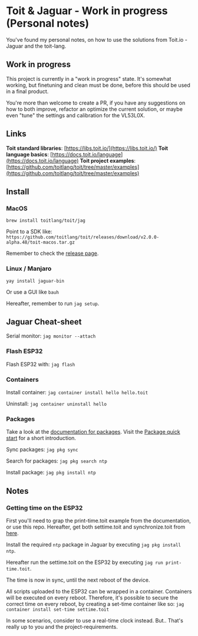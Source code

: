# Toit & Jaguar - Work in progress (Personal notes)

You've found my personal notes, on how to use the solutions from Toit.io - Jaguar and the toit-lang.

## Work in progress

This project is currently in a "work in progress" state. It's somewhat working, but finetuning and clean must be done, before this should be used in a final product.

You're more than welcome to create a PR, if you have any suggestions on how to both improve, refactor an optimize the current solution, or maybe even "tune" the settings and calibration for the VL53L0X.

## Links

**Toit standard libraries**: [https://libs.toit.io/](https://libs.toit.io/)
**Toit language basics**: [https://docs.toit.io/language](https://docs.toit.io/language)
**Toit project examples**: [https://github.com/toitlang/toit/tree/master/examples](https://github.com/toitlang/toit/tree/master/examples)

## Install

### MacOS

`brew install toitlang/toit/jag`

Point to a SDK like: `https://github.com/toitlang/toit/releases/download/v2.0.0-alpha.48/toit-macos.tar.gz`

Remember to check the [release page](https://github.com/toitlang/toit/releases).

### Linux / Manjaro

`yay install jaguar-bin`

Or use a GUI like `bauh`

Hereafter, remember to run `jag setup`.

## Jaguar Cheat-sheet

Serial monitor:
`jag monitor --attach`

### Flash ESP32

Flash ESP32 with:
`jag flash`

### Containers

Install container:
`jag container install hello hello.toit`

Uninstall:
`jag container uninstall hello`

### Packages

Take a look at the [documentation for packages](https://docs.toit.io/language/package). Visit the [Package quick start](https://docs.toit.io/language/package/pkgguide) for a short introduction.

Sync packages:
`jag pkg sync`

Search for packages:
`jag pkg search ntp`

Install package:
`jag pkg install ntp`

## Notes

### Getting time on the ESP32

First you'll need to grap the print-time.toit example from the documentation, or use this repo. Hereafter, get both settime.toit and synchronize.toit from [here](https://github.com/toitlang/pkg-ntp/blob/master/examples/).

Install the required `ntp` package in Jaguar by executing `jag pkg install ntp`.

Hereafter run the settime.toit on the ESP32 by executing `jag run print-time.toit`.

The time is now in sync, until the next reboot of the device.

All scripts uploaded to the ESP32 can be wrapped in a container. Containers will be executed on every reboot. Therefore, it's possible to secure the correct time on every reboot, by creating a set-time container like so:
`jag container install set-time settime.toit`

In some scenarios, consider to use a real-time clock instead. But.. That's really up to you and the project-requirements.
